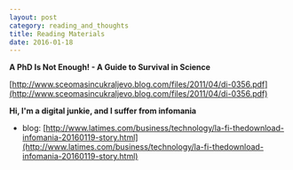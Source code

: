 ```yaml
---
layout: post
category: reading_and_thoughts
title: Reading Materials
date: 2016-01-18
---
```


**A PhD Is Not Enough! - A Guide to Survival in Science**

[http://www.sceomasincukraljevo.blog.com/files/2011/04/di-0356.pdf](http://www.sceomasincukraljevo.blog.com/files/2011/04/di-0356.pdf)

**Hi, I'm a digital junkie, and I suffer from infomania**

- blog: [http://www.latimes.com/business/technology/la-fi-thedownload-infomania-20160119-story.html](http://www.latimes.com/business/technology/la-fi-thedownload-infomania-20160119-story.html)